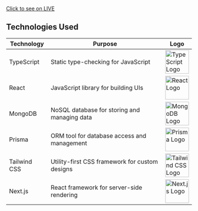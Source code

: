 [Click to see on LIVE](https://rent-app-clone-ten.vercel.app/)
## Technologies Used

| Technology   | Purpose                                    | Logo                                                                |
|--------------|--------------------------------------------|---------------------------------------------------------------------|
| TypeScript   | Static type-checking for JavaScript        | <img src="https://upload.wikimedia.org/wikipedia/commons/4/4c/Typescript_logo_2020.svg" alt="TypeScript Logo" width="64" height="64"> |
| React        | JavaScript library for building UIs        | <img src="https://upload.wikimedia.org/wikipedia/commons/a/a7/React-icon.svg" alt="React Logo" width="64" height="64"> |
| MongoDB      | NoSQL database for storing and managing data| <img src="https://upload.wikimedia.org/wikipedia/en/thumb/4/45/MongoDB-Logo.svg/1200px-MongoDB-Logo.svg.png" alt="MongoDB Logo" width="64" height="64"> |
| Prisma       | ORM tool for database access and management| <img src="https://pbs.twimg.com/profile_images/1273802546593638400/t3KbTPhW_400x400.jpg" alt="Prisma Logo" width="64" height="64"> |
| Tailwind CSS | Utility-first CSS framework for custom designs| <img src="https://seeklogo.com/images/T/tailwind-css-logo-5AD4175897-seeklogo.com.png" alt="Tailwind CSS Logo" width="64" height="64"> |
| Next.js      | React framework for server-side rendering  | <img src="https://upload.wikimedia.org/wikipedia/commons/8/8e/Nextjs-logo.svg" alt="Next.js Logo" width="64" height="64"> |
